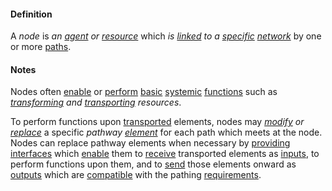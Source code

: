 #### Definition

A *node* is *an [agent](https://github.com/gcassel/Modular-Organization-Terminology/tree/master/terms/agent.md) or [resource](https://github.com/gcassel/Modular-Organization-Terminology/blob/master/terms/resource.md)* which *is [linked](https://github.com/gcassel/Modular-Organization-Terminology/blob/master/terms/link.md) to a [specific](https://github.com/gcassel/Modular-Organization-Terminology/tree/master/terms/specific.md) [network](https://github.com/gcassel/Modular-Organization-Terminology/tree/master/terms/network.md)* by one or more [paths](https://github.com/gcassel/Modular-Organization-Terminology/blob/master/terms/path.md). 

#### Notes

Nodes often [enable](https://github.com/gcassel/Modular-Organization-Terminology/tree/master/terms/enable.md) or [perform](https://github.com/gcassel/Modular-Organization-Terminology/tree/master/terms/perform.md) [basic](https://github.com/gcassel/Modular-Organization-Terminology/tree/master/terms/base.md) [systemic](https://github.com/gcassel/Modular-Organization-Terminology/tree/master/terms/system.md) [functions](https://github.com/gcassel/Modular-Organization-Terminology/tree/master/terms/function.md) such as *[transforming](https://github.com/gcassel/Modular-Organization-Terminology/blob/master/terms/transform.md) and [transporting](https://github.com/gcassel/Modular-Organization-Terminology/blob/master/terms/transport.md) resources*.

To perform functions upon [transported](https://github.com/gcassel/Modular-Organization-Terminology/tree/master/terms/transport.md) elements, nodes may *[modify](https://github.com/gcassel/Modular-Organization-Terminology/tree/master/terms/modify.md) or [replace](https://github.com/gcassel/Modular-Organization-Terminology/tree/master/terms/replace.md)* a specific *pathway [element](https://github.com/gcassel/Modular-Organization-Terminology/tree/master/terms/element.md)* for each path which meets at the node.   Nodes can replace pathway elements when necessary by [providing](https://github.com/gcassel/Modular-Organization-Terminology/tree/master/terms/provide.md) [interfaces](https://github.com/gcassel/Modular-Organization-Terminology/tree/master/terms/interface.md) which [enable](https://github.com/gcassel/Modular-Organization-Terminology/tree/master/terms/enable.md) them to [receive](https://github.com/gcassel/Modular-Organization-Terminology/tree/master/terms/receive.md) transported elements as [inputs](https://github.com/gcassel/Modular-Organization-Terminology/tree/master/terms/inputs.md), to perform functions upon them, and to [send](https://github.com/gcassel/Modular-Organization-Terminology/tree/master/terms/send.md) those elements onward as [outputs](https://github.com/gcassel/Modular-Organization-Terminology/tree/master/terms/outputs.md) which are [compatible](https://github.com/gcassel/Modular-Organization-Terminology/tree/master/terms/compatible.md) with the pathing [requirements](https://github.com/gcassel/Modular-Organization-Terminology/tree/master/terms/require.md).  
